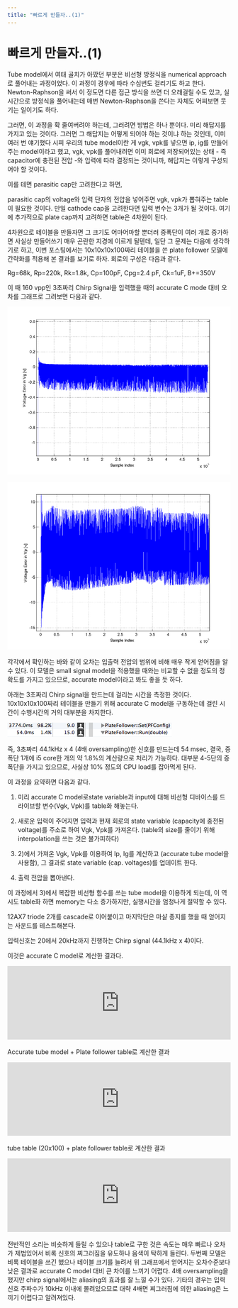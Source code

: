 ```yaml
---
title: "빠르게 만들자..(1)"
---
```

# 빠르게 만들자..(1)


Tube model에서 여태 골치가 아팠던 부분은 비선형 방정식을 numerical approach로 풀어내는 과정이었다. 이 과정이 경우에 따라 수십번도 걸리기도 하고 한다. Newton-Raphson을 써서 이 정도면 다른 접근 방식을 쓰면 더 오래걸릴 수도 있고, 실시간으로 방정식을 풀어내는데 매번 Newton-Raphson을 쓴다는 자체도 어찌보면 웃기는 일이기도 하다.




그러면, 이 과정을 확 줄여버려야 하는데, 그러려면 방법은 하나 뿐이다. 미리 해답지를 가지고 있는 것이다. 그러면 그 해답지는 어떻게 되어야 하는 것이냐 하는 것인데, 이미 여러 번 얘기했다 시피 우리의 tube model이란 게 vgk, vpk를 넣으면 ip, ig를 만들어주는 model이라고 했고, vgk, vpk를 풀어내려면 이미 회로에 저장되어있는 상태 - 즉 capacitor에 충전된 전압 -와 입력에 따라 결정되는 것이니까, 해답지는 이렇게 구성되어야 할 것이다.




이를 테면 parasitic cap만 고려한다고 하면,




parasitic cap의 voltage와 입력 단자의 전압을 넣어주면 vgk, vpk가 뽑혀주는 table이 필요한 것이다. 만일 cathode cap을 고려한다면 입력 변수는 3개가 될 것이다. 여기에 추가적으로 plate cap까지 고려하면 table은 4차원이 된다.




4차원으로 테이블을 만들자면 그 크기도 어마어마할 뿐더러 증폭단이 여러 개로 증가하면 사실상 만들어쓰기 매우 곤란한 지경에 이르게 될텐데, 일단 그 문제는 다음에 생각하기로 하고, 이번 포스팅에서는 10x10x10x100짜리 테이블을 쓴 plate follower 모델에 간략화를 적용해 본 결과를 보기로 하자. 회로의 구성은 다음과 같다. 




Rg=68k, Rp=220k, Rk=1.8k, Cp=100pF, Cpg=2.4 pF, Ck=1uF, B+=350V




이 때 160 vpp인 3초짜리 Chirp Signal을 입력했을 때의 accurate C mode 대비 오차를 그래프로 그려보면 다음과 같다.






![image](/assets/images/ab2da7d86614c508092b5272f2df4e85.png)



![image](/assets/images/91e2998a6a0a9e18434f41838ec30d53.png)







각각에서 확인하는 바와 같이 오차는 입출력 전압의 범위에 비해 매우 작게 얻어짐을 알 수 있다. 이 모델은 small signal model을 적용했을 때와는 비교할 수 없을 정도의 정확도를 가지고 있으므로, accurate model이라고 봐도 좋을 듯 하다.




아래는 3초짜리 Chirp signal을 만드는데 걸리는 시간을 측정한 것이다. 10x10x10x100짜리 테이블을 만들기 위해 accurate C model을 구동하는데 걸린 시간이 수행시간의 거의 대부분을 차지한다.






![image](/assets/images/fcb453c5001d5bac1f06dc24376a9e0a.png)




즉, 3초짜리 44.1kHz x 4 (4배 oversampling)한 신호를 만드는데 54 msec, 결국, 증폭단 1개에 i5 core한 개의 약 1.8%의 계산량으로 처리가 가능하다. 대부분 4-5단의 증폭단을 가지고 있으므로, 사실상 10% 정도의 CPU load를 잡아먹게 된다. 





이 과정을 요약하면 다음과 같다.




1) 미리 accurate C model로state variable과 input에 대해 비선형 디바이스를 드라이브할 변수(Vgk, Vpk)를 table화 해놓는다.

2) 새로운 입력이 주어지면 입력과 현재 회로의 state variable (capacity에 충전된 voltage)를 주소로 하여 Vgk, Vpk를 가져온다. (table의 size를 줄이기 위해 interpolation을 쓰는 것은 불가피하다)

3) 2)에서 가져온 Vgk, Vpk를 이용하여 Ip, Ig를 계산하고 (accurate tube model을 사용함), 그 결과로 state variable (cap. voltages)를 업데이트 한다.

4) 출력 전압을 뽑아낸다.




이 과정에서 3)에서 복잡한 비선형 함수를 쓰는 tube model을 이용하게 되는데, 이 역시도 table화 하면 memory는 다소 증가하지만, 실행시간을 엄청나게 절약할 수 있다.




12AX7 triode 2개를 cascade로 이어붙이고 마지막단은 마샬 종지를 했을 때 얻어지는 사운드를 테스트해본다.




입력신호는 20에서 20kHz까지 진행하는 Chirp signal (44.1kHz x 4)이다.




이것은 accurate C model로 계산한 결과다.




<iframe width="100%" height="166" scrolling="no" frameborder="no" src="https://w.soundcloud.com/player/?url=https%3A//api.soundcloud.com/tracks/145427401&amp;color=ff5500&amp;auto_play=false&amp;hide_related=false&amp;show_artwork=true"></iframe>




Accurate tube model + Plate follower table로 계산한 결과



<iframe width="100%" height="166" scrolling="no" frameborder="no" src="https://w.soundcloud.com/player/?url=https%3A//api.soundcloud.com/tracks/145427395&amp;color=ff5500&amp;auto_play=false&amp;hide_related=false&amp;show_artwork=true"></iframe>





tube table (20x100) + plate follower table로 계산한 결과



<iframe width="100%" height="166" scrolling="no" frameborder="no" src="https://w.soundcloud.com/player/?url=https%3A//api.soundcloud.com/tracks/145427398&amp;color=ff5500&amp;auto_play=false&amp;hide_related=false&amp;show_artwork=true"></iframe>





전반적인 소리는 비슷하게 들릴 수 있으나 table로 구한 것은 속도는 매우 빠르나 오차가 제법있어서 비록 신호의 찌그러짐을 유도하나 음색이 탁하게 들린다. 두번째 모델은 비록 테이블을 쓰긴 했으나 테이블 크기를 늘려서 위 그래프에서 얻어지는 오차수준보다 낮은 결과로 accurate C model 대비 큰 차이를 느끼기 어렵다. 4배 oversampling을 했지만 chirp signal에서는 aliasing의 효과를 잘 느낄 수가 있다. 기타의 경우는 입력 신호 주파수가 10kHz 이내에 몰려있으므로 대략 4배면 찌그러짐에 의한 aliasing은 느끼기 어렵다고 알려져있다.





